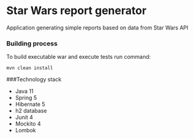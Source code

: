 # Star Wars report generator
Application generating simple reports based on data from Star Wars API

### Building process
To build executable war and execute tests run command:     
```
mvn clean install
```

###Technology stack
* Java 11
* Spring 5
* Hibernate 5
* h2 database
* Junit 4
* Mockito 4
* Lombok
